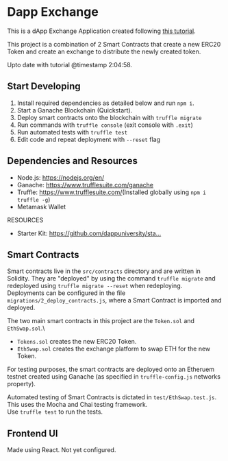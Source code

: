 # Dapp Exchange
This is a dApp Exchange Application created following [this tutorial](https://www.youtube.com/watch?v=99pYGpTWcXM).

This project is a combination of 2 Smart Contracts that create a new ERC20 Token and create an exchange to distribute the newly created token.

Upto date with tutorial @timestamp 2:04:58.

## Start Developing
1. Install required dependencies as detailed below and run `npm i`.
2. Start a Ganache Blockchain (Quickstart).
3. Deploy smart contracts onto the blockchain with `truffle migrate`
4. Run commands with `truffle console` (exit console with `.exit`)
5. Run automated tests with `truffle test`
6. Edit code and repeat deployment with `--reset` flag

## Dependencies and Resources
- Node.js: https://nodejs.org/en/​
- Ganache: https://www.trufflesuite.com/ganache​
- Truffle: https://www.trufflesuite.com/​ (Installed globally using `npm i truffle -g`)
- Metamask Wallet

RESOURCES
- Starter Kit: https://github.com/dappuniversity/sta...​

## Smart Contracts
Smart contracts live in the `src/contracts` directory and are written in Solidity. They are "deployed" by using the command `truffle migrate` and redeployed using `truffle migrate --reset` when redeploying.\
Deployments can be configured in the file `migrations/2_deploy_contracts.js`, where a Smart Contract is imported and deployed.

The two main smart contracts in this project are the `Token.sol` and `EthSwap.sol`.\
- `Tokens.sol` creates the new ERC20 Token.
- `EthSwap.sol` creates the exchange platform to swap ETH for the new Token.

For testing purposes, the smart contracts are deployed onto an Etheruem testnet created using Ganache (as specified in `truffle-config.js` networks property).

Automated testing of Smart Contracts is dictated in `test/EthSwap.test.js`. This uses the Mocha and Chai testing framework.\
Use `truffle test` to run the tests.

## Frontend UI
Made using React. Not yet configured.